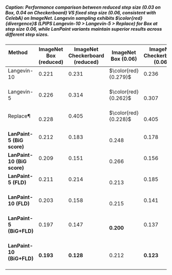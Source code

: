 ##### Caption: Performance comparison between reduced step size (0.03 on Box, 0.04 on Checkerboard) VS fixed step size (0.06, consistent with CelebA) on ImageNet. Langevin sampling exhibits $\color{red}{divergence}$  (LPIPS Langevin-10 > Langevin-5 > Replace) for Box at step size 0.06, while LanPaint variants maintain superior results across different step sizes.

| Method                      | ImageNet Box (reduced) | ImageNet Checkerboard (reduced) | ImageNet Box (0.06) | ImageNet Checkerboard (0.06) |
|-----------------------------|--------------|------------------------|---------------------|-------------------------------|
| Langevin-10                 | 0.221        | 0.231                 | $\color{red}{0.279}$         | 0.236                  |
| Langevin-5                  | 0.226        | 0.314                 | $\color{red}{0.262}$                   |0.307
| Replace¶                    | 0.228       | 0.405                 | $\color{red}{0.228}$                  |0.405
| **LanPaint-5 (BiG score)**  | 0.212        | 0.183                 | 0.248          | 0.178                   |
| **LanPaint-10 (BiG score)** | 0.209        | 0.151                 | 0.266         | 0.156                   |
| **LanPaint-5 (FLD)**        | 0.211        | 0.214                 | 0.213          | 0.185                   |
| **LanPaint-10 (FLD)**       | 0.203        | 0.158                 | 0.215          | 0.141                  |
| **LanPaint-5 (BiG+FLD)**    | 0.197        | 0.147                 | **0.200**          | 0.137                   |
| **LanPaint-10 (BiG+FLD)**   | **0.193**    | **0.128**             | 0.212      | **0.123**               |
